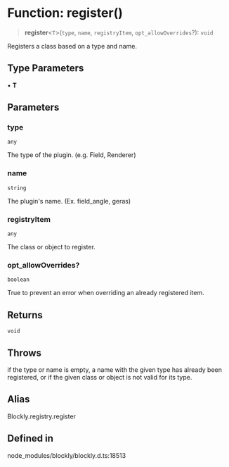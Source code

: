 # Function: register()

> **register**\<`T`\>(`type`, `name`, `registryItem`, `opt_allowOverrides`?): `void`

Registers a class based on a type and name.

## Type Parameters

• **T**

## Parameters

### type

`any`

The type of the plugin.
(e.g. Field, Renderer)

### name

`string`

The plugin's name. (Ex. field_angle, geras)

### registryItem

`any`

The class or object to
register.

### opt_allowOverrides?

`boolean`

True to prevent an error when overriding
an already registered item.

## Returns

`void`

## Throws

if the type or name is empty, a name with the given type has
already been registered, or if the given class or object is not valid for
its type.

## Alias

Blockly.registry.register

## Defined in

node_modules/blockly/blockly.d.ts:18513
